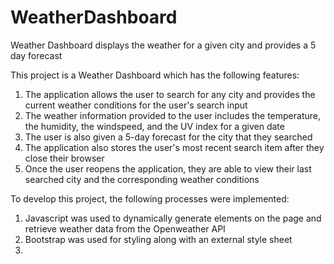 # WeatherDashboard
Weather Dashboard displays the weather for a given city and provides a 5 day forecast

This project is a Weather Dashboard which has the following features:

1. The application allows the user to search for any city and provides the current weather conditions for the user's search input
2. The weather information provided to the user includes the temperature, the humidity, the windspeed, and the UV index for a given date
3. The user is also given a 5-day forecast for the city that they searched
4. The application also stores the user's most recent search item after they close their browser
5. Once the user reopens the application, they are able to view their last searched city and the corresponding weather conditions 

To develop this project, the following processes were implemented:
1) Javascript was used to dynamically generate elements on the page and retrieve weather data from the Openweather API
2) Bootstrap was used for styling along with an external style sheet
3) 
